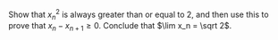 Show that $`x_n^2`$ is always greater than or equal to 2, and then use this to prove that $`x_n - x_{n+1} \geq 0`$. Conclude that $`\lim x_n = \sqrt 2`$.